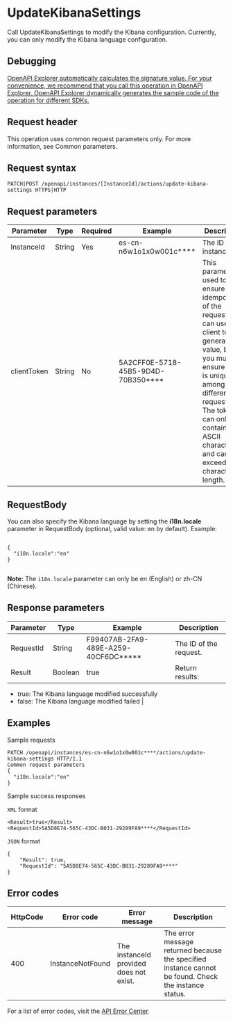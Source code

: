 # UpdateKibanaSettings

Call UpdateKibanaSettings to modify the Kibana configuration. Currently, you can only modify the Kibana language configuration.

## Debugging

[OpenAPI Explorer automatically calculates the signature value. For your convenience, we recommend that you call this operation in OpenAPI Explorer. OpenAPI Explorer dynamically generates the sample code of the operation for different SDKs.](https://api.aliyun.com/#product=elasticsearch&api=UpdateKibanaSettings&type=ROA&version=2017-06-13)

## Request header

This operation uses common request parameters only. For more information, see Common parameters.

## Request syntax

```
PATCH|POST /openapi/instances/[InstanceId]/actions/update-kibana-settings HTTPS|HTTP
```

## Request parameters

|Parameter|Type|Required|Example|Description|
|---------|----|--------|-------|-----------|
|InstanceId|String|Yes|es-cn-n6w1o1x0w001c\*\*\*\*|The ID of the instance. |
|clientToken|String|No|5A2CFF0E-5718-45B5-9D4D-70B350\*\*\*\*|This parameter is used to ensure the idempotence of the request. You can use the client to generate the value, but you must ensure that it is unique among different requests. The token can only contain ASCII characters and cannot exceed 64 characters in length. |

## RequestBody

You can also specify the Kibana language by setting the **i18n.locale** parameter in RequestBody \(optional, valid value: en by default\). Example:

```

{
  "i18n.locale":"en"
}
            
```

**Note:** The `i18n.locale` parameter can only be en \(English\) or zh-CN \(Chinese\).

## Response parameters

|Parameter|Type|Example|Description|
|---------|----|-------|-----------|
|RequestId|String|F99407AB-2FA9-489E-A259-40CF6DC\*\*\*\*\*|The ID of the request. |
|Result|Boolean|true|Return results:

-   true: The Kibana language modified successfully
-   false: The Kibana language modified failed |

## Examples

Sample requests

```
PATCH /openapi/instances/es-cn-n6w1o1x0w001c****/actions/update-kibana-settings HTTP/1.1
Common request parameters
{
  "i18n.locale":"en"
}
```

Sample success responses

`XML` format

```
<Result>true</Result>
<RequestId>5A5D8E74-565C-43DC-B031-29289FA9****</RequestId>
```

`JSON` format

```
{
    "Result": true,
    "RequestId": "5A5D8E74-565C-43DC-B031-29289FA9****"
}
```

## Error codes

|HttpCode|Error code|Error message|Description|
|--------|----------|-------------|-----------|
|400|InstanceNotFound|The instanceId provided does not exist.|The error message returned because the specified instance cannot be found. Check the instance status.|

For a list of error codes, visit the [API Error Center](https://error-center.alibabacloud.com/status/product/elasticsearch).

